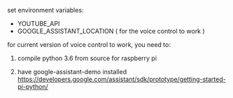 set environment variables:
- YOUTUBE_API
- GOOGLE_ASSISTANT_LOCATION ( for the voice control to work )


for current version of voice control to work, you need to:
1. compile python 3.6 from source for raspberry pi

2. have google-assistant-demo installed
https://developers.google.com/assistant/sdk/prototype/getting-started-pi-python/
